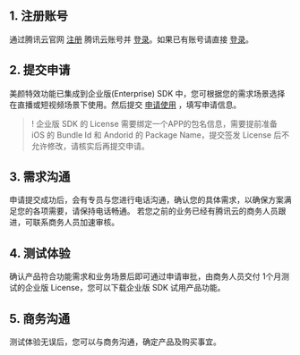 ## 1. 注册账号
通过腾讯云官网 [注册](https://cloud.tencent.com/register?s_url=https%3A%2F%2Fcloud.tencent.com%2F%3FfromSource%3Dgwzcw.181003.181003.181003%26gclid%3DEAIaIQobChMIsfGko-Pu1QIVBAUqCh30AQM6EAAYASAAEgIig_D_BwE) 腾讯云账号并 [登录](https://cloud.tencent.com/login?s_url=https%3A%2F%2Fcloud.tencent.com%2F%3FfromSource%3Dgwzcw.181003.181003.181003%26gclid%3DEAIaIQobChMIsfGko-Pu1QIVBAUqCh30AQM6EAAYASAAEgIig_D_BwE)。如果已有账号请直接 [登录](https://cloud.tencent.com/login?s_url=https%3A%2F%2Fcloud.tencent.com%2F%3FfromSource%3Dgwzcw.181003.181003.181003%26gclid%3DEAIaIQobChMIsfGko-Pu1QIVBAUqCh30AQM6EAAYASAAEgIig_D_BwE)。

## 2. 提交申请
美颜特效功能已集成到企业版(Enterprise) SDK 中，您可根据您的需求场景选择在直播或短视频场景下使用。然后提交 [申请使用](https://cloud.tencent.com/apply/p/h1qsz5vhvko) ，填写申请信息。
>! 企业版 SDK 的 License 需要绑定一个APP的包名信息，需要提前准备 iOS 的 Bundle Id	和 Andorid 的 Package Name，提交签发 License 后不允许修改，请核实后再提交申请。

## 3. 需求沟通
申请提交成功后，会有专员与您进行电话沟通，确认您的具体需求，以确保方案满足您的各项需要，请保持电话畅通。
若您之前的业务已经有腾讯云的商务人员跟进，可联系商务人员加速审核。

## 4. 测试体验
确认产品符合功能需求和业务场景后即可通过申请审批，由商务人员交付 1个月测试的企业版 License，您可以下载企业版 SDK 试用产品功能。

## 5. 商务沟通
测试体验无误后，您可以与商务沟通，确定产品及购买事宜。
 
